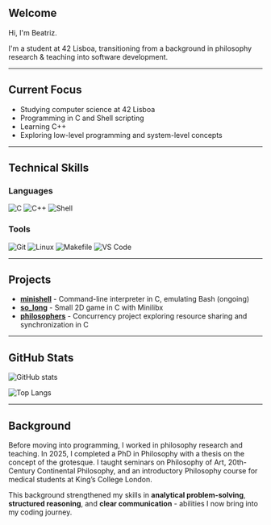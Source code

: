 ## Welcome

Hi, I'm Beatriz.

I'm a student at 42 Lisboa, transitioning from a background in philosophy research & teaching into software development.

---
## Current Focus

* Studying computer science at 42 Lisboa
* Programming in C and Shell scripting
* Learning C++
* Exploring low-level programming and system-level concepts

---
## Technical Skills

### Languages
![C](https://img.shields.io/badge/C-00599C?style=for-the-badge&logo=programming&logoColor=white) ![C++](https://img.shields.io/badge/C++-00599C?style=for-the-badge&logo=cplusplus&logoColor=white) ![Shell](https://img.shields.io/badge/Shell-121011?style=for-the-badge&logo=gnu-bash&logoColor=white)

### Tools
![Git](https://img.shields.io/badge/Git-F05032?style=for-the-badge&logo=git&logoColor=white) ![Linux](https://img.shields.io/badge/Linux-FCC624?style=for-the-badge&logo=linux&logoColor=black) ![Makefile](https://img.shields.io/badge/Makefile-000000?style=for-the-badge&logo=gnu&logoColor=white) ![VS Code](https://img.shields.io/badge/VS%20Code-0078d7?style=for-the-badge&logo=visual-studio-code&logoColor=white)

---
## Projects
* [**minishell**](https://github.com/biertisch/minishell) - Command-line interpreter in C, emulating Bash (ongoing)
* [**so_long**](https://github.com/biertisch/so_long) - Small 2D game in C with Minilibx
* [**philosophers**](https://github.com/biertisch/philosophers) - Concurrency project exploring resource sharing and synchronization in C

---
## GitHub Stats

![GitHub stats](https://github-readme-stats.vercel.app/api?username=biertisch&show_icons=true&theme=tokyonight)

![Top Langs](https://github-readme-stats.vercel.app/api/top-langs/?username=biertisch&layout=compact&theme=tokyonight)

---
## Background
Before moving into programming, I worked in philosophy research and teaching. In 2025, I completed a PhD in Philosophy with a thesis on the concept of the grotesque. I taught seminars on Philosophy of Art, 20th-Century Continental Philosophy, and an introductory Philosophy course for medical students at King’s College London.

This background strengthened my skills in **analytical problem-solving**, **structured reasoning**, and **clear communication** - abilities I now bring into my coding journey.